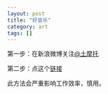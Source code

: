 ```yaml
---
layout: post
title: "好音乐"
category: art
tags: []
---
```





第一步：在新浪微博关注[@土摩托](http://weibo.com/immusoul)


第二步：点这个[链接](http://huati.weibo.com/k/%E6%B7%B1%E5%A4%9C%E8%B4%B4%E6%AD%8C?order=time&filter=atten)


此方法会严重影响工作效率，慎用。
